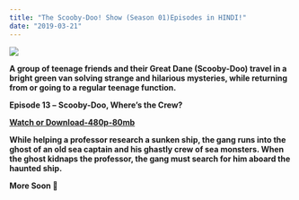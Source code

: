 ```yaml
---
title: "The Scooby-Doo! Show (Season 01)Episodes in HINDI!"
date: "2019-03-21"
---
```


[![](https://3.bp.blogspot.com/-fFiOAjmx46w/WucDI0az38I/AAAAAAAABUw/Nptgq8idZns1H8IX749sByEYJh1r7VksgCPcBGAYYCw/s640/the-scooby-doo-show-5549d36e379d0.png)](https://3.bp.blogspot.com/-fFiOAjmx46w/WucDI0az38I/AAAAAAAABUw/Nptgq8idZns1H8IX749sByEYJh1r7VksgCPcBGAYYCw/s1600/the-scooby-doo-show-5549d36e379d0.png)

**A group of teenage friends and their Great Dane (Scooby-Doo) travel in a bright green van solving strange and hilarious mysteries, while returning from or going to a regular teenage function.** 

**Episode 13 –** **Scooby-Doo, Where’s the Crew?**

[**Watch or Download-480p-80mb**](https://clk.ink/A7jPYOo)

**While helping a professor research a sunken ship, the gang runs into the ghost of an old sea captain and his ghastly crew of sea monsters. When the ghost kidnaps the professor, the gang must search for him aboard the haunted ship.** 

**More Soon 🙂**
